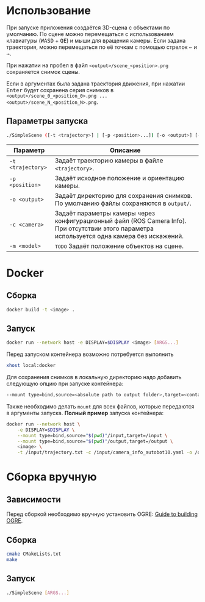 # Использование

При запуске приложения создаётся 3D-сцена с объектами по умолчанию.
По сцене можно перемещаться с использованием клавиатуры (<kbd>WASD</kbd> + <kbd>QE</kbd>) и мыши для вращения камеры. Если задана траектория, можно перемещаться по её точкам с помощью стрелок <kbd>&larr;</kbd> и <kbd>&rarr;</kbd>. 

При нажатии на пробел в файл `<output>/scene_<position>.png` сохраняется снимок сцены. 

Если в аргументах была задана траектория движения, при нажатии <kbd>Enter</kbd> будет сохранена серия снимков в `<output>/scene_0_<position_0>.png ... <output>/scene_N_<position_N>.png`.

## Параметры запуска

```bash
./SimpleScene ([-t <trajectory>] | [-p <position>...]) [-o <output>] [-c <camera>]
```

Параметр | Описание 
--- | --- 
`-t <trajectory>` | Задаёт траекторию камеры в файле `<trajectory>`.
`-p <position>` | Задаёт исходное положение и ориентацию камеры.
`-o <output>` | Задаёт директорию для сохранения снимков. По умолчанию файлы сохраняются в `output/`.
`-c <camera>` | Задаёт параметры камеры через конфигурационный файл (ROS Camera Info). При отсутствии этого параметра используется одна камера без искажений.
`-m <model>` | <kbd>TODO</kbd> Задаёт положение объектов на сцене.

# Docker

## Сборка 

```bash
docker build -t <image> .
```

## Запуск

```bash
docker run --network host -e DISPLAY=$DISPLAY <image> [ARGS...]
```

Перед запуском контейнера возможно потребуется выполнить 
```bash
xhost local:docker
```

Для сохранения снимков в локальную директорию надо добавить следующую опцию при запуске контейнера:

```bash
--mount type=bind,source=<absolute path to output folder>,target=<container output folder>
```

Также необходимо делать `mount` для всех файлов, которые передаются в аргументы запуска. **Полный пример** запуска контейнера:

```bash
docker run --network host \
    -e DISPLAY=$DISPLAY \
    --mount type=bind,source="$(pwd)"/input,target=/input \
    --mount type=bind,source="$(pwd)"/output,target=/output \
    <image> \
    -t /input/trajectory.txt -c /input/camera_info_autobot10.yaml -o /output
```

# Сборка вручную

## Зависимости

Перед сборкой необходимо вручную установить OGRE: [Guide to building OGRE](https://ogrecave.github.io/ogre/api/1.12/building-ogre.html).

## Сборка 

```bash
cmake CMakeLists.txt
make
```

## Запуск

```bash
./SimpleScene [ARGS...]
```

